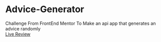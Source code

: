 # Advice-Generator
Challenge From FrontEnd Mentor To Make an api app that generates an advice randomly
<br />
[Live Review](https://ali-eldeba.github.io/Advice-Generator/)
